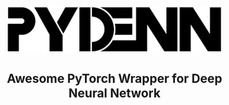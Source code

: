 <div align="center">
  <center>
    <img src="Artwork/PyDeNN_2.png" >
  </center>
</div>
<h1 align="center">Awesome PyTorch Wrapper for Deep Neural Network</h1>